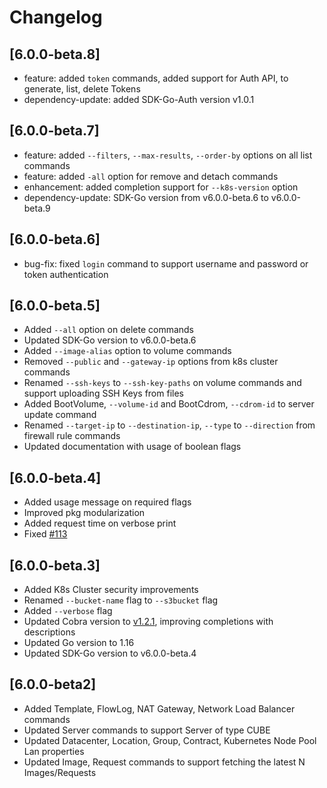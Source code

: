 # Changelog

## \[6.0.0-beta.8\]

* feature: added `token` commands, added support for Auth API, to generate, list, delete Tokens
* dependency-update: added SDK-Go-Auth version v1.0.1

## \[6.0.0-beta.7\]

* feature: added `--filters`, `--max-results`, `--order-by` options on all list commands
* feature: added `-all` option for remove and detach commands
* enhancement: added completion support for `--k8s-version` option
* dependency-update: SDK-Go version from v6.0.0-beta.6 to v6.0.0-beta.9

## \[6.0.0-beta.6\]

* bug-fix: fixed `login` command to support username and password or token authentication

## \[6.0.0-beta.5\]

* Added `--all` option on delete commands
* Updated SDK-Go version to v6.0.0-beta.6
* Added `--image-alias` option to volume commands
* Removed `--public` and `--gateway-ip` options from k8s cluster commands
* Renamed `--ssh-keys` to `--ssh-key-paths` on volume commands and support uploading SSH Keys from files
* Added BootVolume, `--volume-id` and BootCdrom, `--cdrom-id` to server update command
* Renamed `--target-ip` to `--destination-ip`, `--type` to `--direction` from firewall rule commands
* Updated documentation with usage of boolean flags

## \[6.0.0-beta.4\]

* Added usage message on required flags
* Improved pkg modularization
* Added request time on verbose print
* Fixed [#113](https://github.com/ionos-cloud/ionosctl/issues/113)

## \[6.0.0-beta.3\]

* Added K8s Cluster security improvements
* Renamed `--bucket-name` flag to `--s3bucket` flag
* Added `--verbose` flag
* Updated Cobra version to [v1.2.1](https://github.com/spf13/cobra/releases/tag/v1.2.0), improving completions with descriptions
* Updated Go version to 1.16
* Updated SDK-Go version to v6.0.0-beta.4

## \[6.0.0-beta2\]

* Added Template, FlowLog, NAT Gateway, Network Load Balancer commands
* Updated Server commands to support Server of type CUBE
* Updated Datacenter, Location, Group, Contract, Kubernetes Node Pool Lan properties
* Updated Image, Request commands to support fetching the latest N Images/Requests

